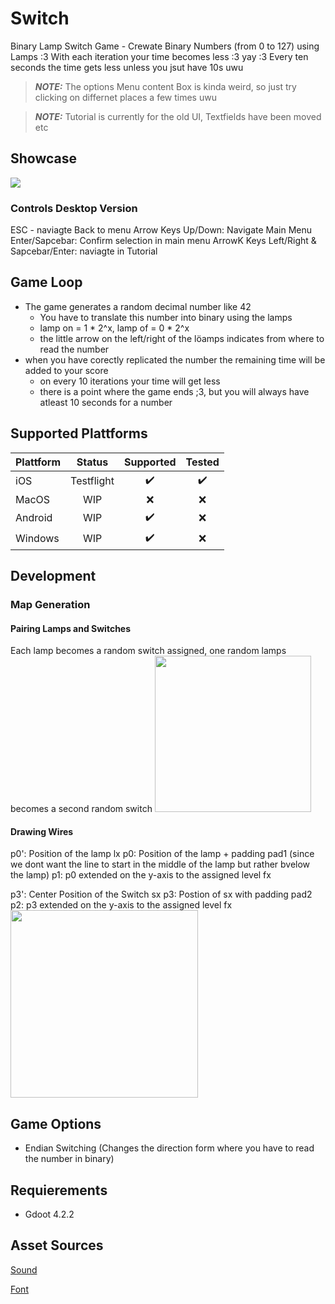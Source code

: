 # Switch
Binary Lamp Switch Game - Crewate Binary Numbers (from 0 to 127) using Lamps :3
With each iteration your time becomes less :3 yay :3 Every ten seconds the time gets less unless you jsut have 10s uwu

> **_NOTE:_**  The options Menu content Box is kinda weird, so just try clicking on differnet places a few times uwu

> **_NOTE:_**  Tutorial is currently for the old UI, Textfields have been moved etc

## Showcase
<img src="https://kiarar.moe/images/Switch/game.png">

### Controls Desktop Version
ESC - naviagte Back to menu
Arrow Keys Up/Down: Navigate Main Menu
Enter/Sapcebar: Confirm selection in main menu
ArrowK Keys Left/Right & Sapcebar/Enter: naviagte in Tutorial

## Game Loop
* The game generates a random decimal number like 42
  * You have to translate this number into binary using the lamps
  * lamp on = 1 * 2^x, lamp of = 0 * 2^x
  * the little arrow on the left/right of the löamps indicates from where to read the number
* when you have corectly replicated the number the remaining time will be added to your score
  * on every 10 iterations your time will get less
  * there is a point where the game ends ;3, but you will always have atleast 10 seconds for a number  
	
## Supported Plattforms
| Plattform         | Status | Supported | Tested |
|--------------|:-----:| :----: | :----: |
| iOS | Testflight | :heavy_check_mark: | :heavy_check_mark:
| MacOS      |  WIP | :x:| :x:
| Android |  WIP  | :heavy_check_mark:| :x:
| Windows      |  WIP | :heavy_check_mark:| :x:

## Development
### Map Generation
#### Pairing Lamps and Switches
Each lamp becomes a random switch assigned, one random lamps becomes a second random switch
<img src="https://kiarar.moe/images/Switch/map2.png" height= 250>

#### Drawing Wires
p0': Position of the lamp lx
p0: Position of the lamp + padding pad1 (since we dont want the line to start in the middle of the lamp but rather bvelow the lamp)
p1: p0 extended on the y-axis to the assigned level fx

p3': Center Position of the Switch sx
p3: Postion of sx with padding pad2
p2: p3 extended on the y-axis to the assigned level fx
<img src="https://kiarar.moe/images/Switch/map1.png" height= 300>
## Game Options
* Endian Switching (Changes the direction form where you have to read the number in binary)

## Requierements
* Gdoot 4.2.2

## Asset Sources
[Sound](https://pixabay.com/sound-effects/electric-zap-001-6374/)

[Font](http://www.pentacom.jp/pentacom/bitfontmaker2/gallery/?id=646)
